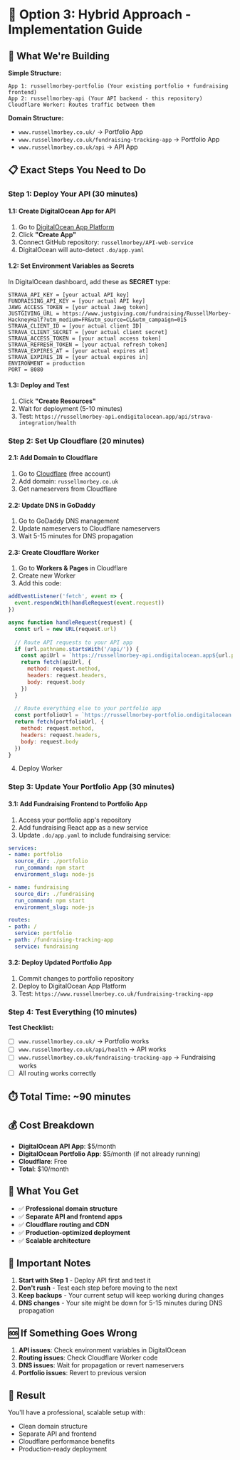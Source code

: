 # 🚀 Option 3: Hybrid Approach - Implementation Guide

## 🎯 **What We're Building**

**Simple Structure:**
```
App 1: russellmorbey-portfolio (Your existing portfolio + fundraising frontend)
App 2: russellmorbey-api (Your API backend - this repository)
Cloudflare Worker: Routes traffic between them
```

**Domain Structure:**
- `www.russellmorbey.co.uk/` → Portfolio App
- `www.russellmorbey.co.uk/fundraising-tracking-app` → Portfolio App  
- `www.russellmorbey.co.uk/api` → API App

## 📋 **Exact Steps You Need to Do**

### **Step 1: Deploy Your API (30 minutes)**

#### **1.1: Create DigitalOcean App for API**
1. Go to [DigitalOcean App Platform](https://cloud.digitalocean.com/apps)
2. Click **"Create App"**
3. Connect GitHub repository: `russellmorbey/API-web-service`
4. DigitalOcean will auto-detect `.do/app.yaml`

#### **1.2: Set Environment Variables as Secrets**
In DigitalOcean dashboard, add these as **SECRET** type:
```
STRAVA_API_KEY = [your actual API key]
FUNDRAISING_API_KEY = [your actual API key]  
JAWG_ACCESS_TOKEN = [your actual Jawg token]
JUSTGIVING_URL = https://www.justgiving.com/fundraising/RussellMorbey-HackneyHalf?utm_medium=FR&utm_source=CL&utm_campaign=015
STRAVA_CLIENT_ID = [your actual client ID]
STRAVA_CLIENT_SECRET = [your actual client secret]
STRAVA_ACCESS_TOKEN = [your actual access token]
STRAVA_REFRESH_TOKEN = [your actual refresh token]
STRAVA_EXPIRES_AT = [your actual expires at]
STRAVA_EXPIRES_IN = [your actual expires in]
ENVIRONMENT = production
PORT = 8080
```

#### **1.3: Deploy and Test**
1. Click **"Create Resources"**
2. Wait for deployment (5-10 minutes)
3. Test: `https://russellmorbey-api.ondigitalocean.app/api/strava-integration/health`

### **Step 2: Set Up Cloudflare (20 minutes)**

#### **2.1: Add Domain to Cloudflare**
1. Go to [Cloudflare](https://cloudflare.com) (free account)
2. Add domain: `russellmorbey.co.uk`
3. Get nameservers from Cloudflare

#### **2.2: Update DNS in GoDaddy**
1. Go to GoDaddy DNS management
2. Update nameservers to Cloudflare nameservers
3. Wait 5-15 minutes for DNS propagation

#### **2.3: Create Cloudflare Worker**
1. Go to **Workers & Pages** in Cloudflare
2. Create new Worker
3. Add this code:

```javascript
addEventListener('fetch', event => {
  event.respondWith(handleRequest(event.request))
})

async function handleRequest(request) {
  const url = new URL(request.url)
  
  // Route API requests to your API app
  if (url.pathname.startsWith('/api/')) {
    const apiUrl = `https://russellmorbey-api.ondigitalocean.app${url.pathname}${url.search}`
    return fetch(apiUrl, {
      method: request.method,
      headers: request.headers,
      body: request.body
    })
  }
  
  // Route everything else to your portfolio app
  const portfolioUrl = `https://russellmorbey-portfolio.ondigitalocean.app${url.pathname}${url.search}`
  return fetch(portfolioUrl, {
    method: request.method,
    headers: request.headers,
    body: request.body
  })
}
```

4. Deploy Worker

### **Step 3: Update Your Portfolio App (30 minutes)**

#### **3.1: Add Fundraising Frontend to Portfolio App**
1. Access your portfolio app's repository
2. Add fundraising React app as a new service
3. Update `.do/app.yaml` to include fundraising service:

```yaml
services:
- name: portfolio
  source_dir: ./portfolio
  run_command: npm start
  environment_slug: node-js

- name: fundraising  
  source_dir: ./fundraising
  run_command: npm start
  environment_slug: node-js

routes:
- path: /
  service: portfolio
- path: /fundraising-tracking-app
  service: fundraising
```

#### **3.2: Deploy Updated Portfolio App**
1. Commit changes to portfolio repository
2. Deploy to DigitalOcean App Platform
3. Test: `https://www.russellmorbey.co.uk/fundraising-tracking-app`

### **Step 4: Test Everything (10 minutes)**

**Test Checklist:**
- [ ] `www.russellmorbey.co.uk/` → Portfolio works
- [ ] `www.russellmorbey.co.uk/api/health` → API works  
- [ ] `www.russellmorbey.co.uk/fundraising-tracking-app` → Fundraising works
- [ ] All routing works correctly

## ⏱️ **Total Time: ~90 minutes**

## 💰 **Cost Breakdown**
- **DigitalOcean API App**: $5/month
- **DigitalOcean Portfolio App**: $5/month (if not already running)
- **Cloudflare**: Free
- **Total**: $10/month

## 🎯 **What You Get**
- ✅ **Professional domain structure**
- ✅ **Separate API and frontend apps**
- ✅ **Cloudflare routing and CDN**
- ✅ **Production-optimized deployment**
- ✅ **Scalable architecture**

## 🚨 **Important Notes**
1. **Start with Step 1** - Deploy API first and test it
2. **Don't rush** - Test each step before moving to the next
3. **Keep backups** - Your current setup will keep working during changes
4. **DNS changes** - Your site might be down for 5-15 minutes during DNS propagation

## 🆘 **If Something Goes Wrong**
1. **API issues**: Check environment variables in DigitalOcean
2. **Routing issues**: Check Cloudflare Worker code
3. **DNS issues**: Wait for propagation or revert nameservers
4. **Portfolio issues**: Revert to previous version

## 🎉 **Result**
You'll have a professional, scalable setup with:
- Clean domain structure
- Separate API and frontend
- Cloudflare performance benefits
- Production-ready deployment